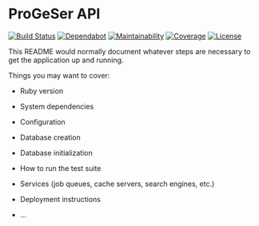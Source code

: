 # ProGeSer API

[![Build Status](https://travis-ci.org/Progeser/progeser-api.svg?branch=master)](https://travis-ci.org/Progeser/progeser-api)
[![Dependabot](https://api.dependabot.com/badges/status?host=github&repo=Progeser/progeser-api)](https://api.dependabot.com/badges/status?host=github&repo=Progeser/progeser-api)
[![Maintainability](https://api.codeclimate.com/v1/badges/34144c727e5098090c39/maintainability)](https://codeclimate.com/github/Progeser/progeser-api/maintainability)
[![Coverage](https://api.codeclimate.com/v1/badges/34144c727e5098090c39/test_coverage)](https://codeclimate.com/github/Progeser/progeser-api/test_coverage)
[![License](https://img.shields.io/badge/License-Apache%202.0-blue.svg)](https://opensource.org/licenses/Apache-2.0)

This README would normally document whatever steps are necessary to get the
application up and running.

Things you may want to cover:

* Ruby version

* System dependencies

* Configuration

* Database creation

* Database initialization

* How to run the test suite

* Services (job queues, cache servers, search engines, etc.)

* Deployment instructions

* ...
